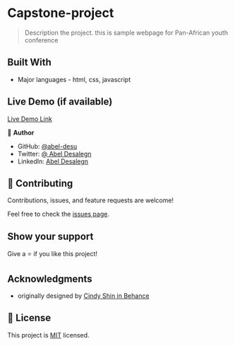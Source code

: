 
# Capstone-project

> Description the project.
this is sample webpage for Pan-African youth conference

## Built With

- Major languages - html, css, javascript

## Live Demo (if available)

[Live Demo Link](https://livedemo.com)


👤 **Author**

- GitHub: [@abel-desu](https://github.com/Abel-desu)
- Twitter: [@ Abel Desalegn](https://twitter.com/abeldesalegn)
- LinkedIn: [Abel Desalegn](https://linkedin.com/in/abeldesalegn)

## 🤝 Contributing

Contributions, issues, and feature requests are welcome!

Feel free to check the [issues page](../../issues/).

## Show your support

Give a ⭐️ if you like this project!

## Acknowledgments

- originally designed by [Cindy Shin in Behance](https://www.behance.net/gallery/29845175/CC-Global-Summit-2015)

## 📝 License

This project is [MIT](./MIT.md) licensed.